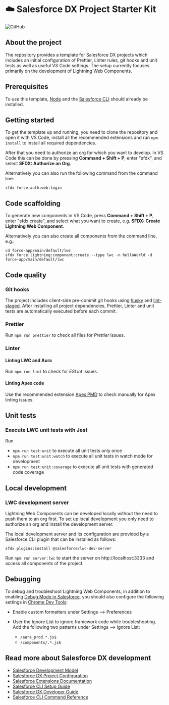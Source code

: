 # ☁️ Salesforce DX Project Starter Kit

![GitHub](https://img.shields.io:/github/license/svierk/lwc-starter-kit)

## About the project

The repository provides a template for Salesforce DX projects which includes an initial configuration of Prettier, Linter rules, git hooks and unit tests as well as useful VS Code settings. The setup currently focuses primarily on the development of Lightning Web Components.

## Prerequisites

To use this template, [Node](https://nodejs.org/en/) and the [Salesforce CLI](https://developer.salesforce.com/tools/sfdxcli) should already be installed.

## Getting started

To get the template up and running, you need to clone the repository and open it with VS Code, install all the recommended extensions and run `npm install` to install all required dependencies.

After that you need to authorize an org for which you want to develop. In VS Code this can be done by pressing **Command + Shift + P**, enter "sfdx", and select **SFDX: Authorize an Org**.

Alternatively you can also run the following command from the command line:

```
sfdx force:auth:web:login
```

## Code scaffolding

To generate new components in VS Code, press **Command + Shift + P**, enter "sfdx create", and select what you want to create, e.g. **SFDX: Create Lightning Web Component**.

Alternatively you can also create all components from the command line, e.g.:

```
cd force-app/main/default/lwc
sfdx force:lightning:component:create --type lwc -n helloWorld -d force-app/main/default/lwc
```

## Code quality

### Git hooks

The project includes client-side pre-commit git hooks using [husky](https://github.com/typicode/husky) and [lint-staged](https://github.com/okonet/lint-staged). After installing all project dependencies, Prettier, Linter and unit tests are automatically executed before each commit.

### Prettier

Run `npm run prettier` to check all files for _Prettier_ issues.

### Linter

#### Linting LWC and Aura

Run `npm run lint` to check for _ESLint_ issues.

#### Linting Apex code

Use the recommended extension [Apex PMD](https://github.com/ChuckJonas/vscode-apex-pmd) to check manually for Apex linting issues.

## Unit tests

### Execute LWC unit tests with Jest

Run

- `npm run test:unit` to execute all unit tests only once
- `npm run test:unit:watch` to execute all unit tests in watch mode for development
- `npm run test:unit:coverage` to execute all unit tests with generated code coverage

## Local development

### LWC development server

Lightning Web Components can be developed locally without the need to push them to an org first. To set up local development you only need to authorize an org and install the development server.

The local development server and its configuration are provided by a Salesforce CLI plugin that can be installed as follows:

```
sfdx plugins:install @salesforce/lwc-dev-server
```

Run `npm run server:lwc` to start the server on http://localhost:3333 and access all components of the project.

## Debugging

To debug and troubleshoot Lightning Web Components, in addition to enabling [Debug Mode in Salesforce](https://developer.salesforce.com/docs/component-library/documentation/en/lwc/lwc.debug_mode_enable), you should also configure the following settings in [Chrome Dev Tools](https://developer.salesforce.com/docs/component-library/documentation/en/lwc/lwc.debug_dev_tools):

- Enable custom formatters under Settings --> Preferences
- User the Ignore List to ignore framework code while troubleshooting. Add the following two patterns under Settings --> Ignore List:

  - `/aura_prod.*.js$`
  - `/components/.*.js$`

## Read more about Salesforce DX development

- [Salesforce Development Model](https://developer.salesforce.com/tools/vscode/en/user-guide/development-models)
- [Salesforce DX Project Configuration](https://developer.salesforce.com/docs/atlas.en-us.sfdx_dev.meta/sfdx_dev/sfdx_dev_ws_config.htm)
- [Salesforce Extensions Documentation](https://developer.salesforce.com/tools/vscode/)
- [Salesforce CLI Setup Guide](https://developer.salesforce.com/docs/atlas.en-us.sfdx_setup.meta/sfdx_setup/sfdx_setup_intro.htm)
- [Salesforce DX Developer Guide](https://developer.salesforce.com/docs/atlas.en-us.sfdx_dev.meta/sfdx_dev/sfdx_dev_intro.htm)
- [Salesforce CLI Command Reference](https://developer.salesforce.com/docs/atlas.en-us.sfdx_cli_reference.meta/sfdx_cli_reference/cli_reference.htm)
